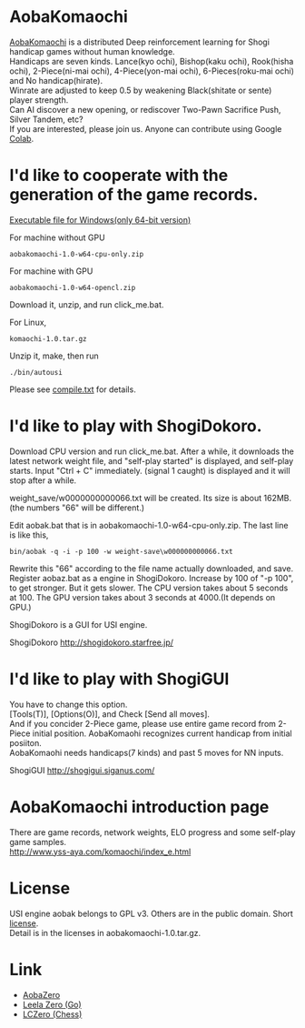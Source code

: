 # AobaKomaochi
[AobaKomaochi](http://www.yss-aya.com/komaochi/index_e.html) is a distributed Deep reinforcement learning for Shogi handicap games without human knowledge.  
Handicaps are seven kinds. Lance(kyo ochi), Bishop(kaku ochi), Rook(hisha ochi), 2-Piece(ni-mai ochi), 4-Piece(yon-mai ochi), 6-Pieces(roku-mai ochi) and No handicap(hirate).  
Winrate are adjusted to keep 0.5 by weakening Black(shitate or sente) player strength.  
Can AI discover a new opening, or rediscover Two-Pawn Sacrifice Push, Silver Tandem, etc?  
If you are interested, please join us. Anyone can contribute using Google [Colab](http://www.yss-aya.com/komaochi/colab_e.html).

# I'd like to cooperate with the generation of the game records.
[Executable file for Windows(only 64-bit version)](https://github.com/yssaya/komaochi/releases)

For machine without GPU
```
aobakomaochi-1.0-w64-cpu-only.zip
```
For machine with GPU
```
aobakomaochi-1.0-w64-opencl.zip
```
Download it, unzip, and run click_me.bat.

For Linux,
```
komaochi-1.0.tar.gz
```
Unzip it, make, then run
```
./bin/autousi
```
Please see [compile.txt](compile.txt) for details.

# I'd like to play with ShogiDokoro.
Download CPU version and run click_me.bat.
After a while, it downloads the latest network weight file, and "self-play started" is displayed, and self-play starts. Input "Ctrl + C" immediately. (signal 1 caught) is displayed and it will stop after a while.

weight_save/w0000000000066.txt will be created. Its size is about 162MB.
(the numbers "66" will be different.)

Edit aobak.bat that is in aobakomaochi-1.0-w64-cpu-only.zip.
The last line is like this,
```
bin/aobak -q -i -p 100 -w weight-save\w000000000066.txt
```
Rewrite this "66" according to the file name actually downloaded, and save.
Register aobaz.bat as a engine in ShogiDokoro.
Increase by 100 of "-p 100", to get stronger. But it gets slower.
The CPU version takes about 5 seconds at 100. 
The GPU version takes about 3 seconds at 4000.(It depends on GPU.) 

ShogiDokoro is a GUI for USI engine.

ShogiDokoro 
<http://shogidokoro.starfree.jp/>

# I'd like to play with ShogiGUI
You have to change this option.  
[Tools(T)], [Options(O)], and Check [Send all moves].  
And if you concider 2-Piece game, please use entire game record from 2-Piece initial position.
AobaKomaohi recognizes current handicap from initial posiiton.  
AobaKomaohi needs handicaps(7 kinds) and past 5 moves for NN inputs. 

ShogiGUI 
<http://shogigui.siganus.com/>

# AobaKomaochi introduction page
There are game records, network weights, ELO progress and some self-play game samples.  
<http://www.yss-aya.com/komaochi/index_e.html>

# License
USI engine aobak belongs to GPL v3. Others are in the public domain.
Short [license](license.txt).  
Detail is in the licenses in aobakomaochi-1.0.tar.gz.

# Link
 - [AobaZero](https://github.com/kobanium/aobazero)
 - [Leela Zero (Go)](https://github.com/leela-zero/leela-zero)
 - [LCZero (Chess)](https://github.com/LeelaChessZero/lczero)
